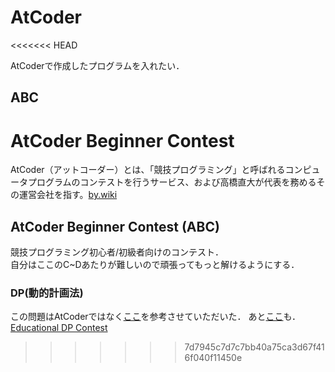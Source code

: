 # AtCoder
<<<<<<< HEAD

AtCoderで作成したプログラムを入れたい．

## ABC

AtCoder Beginner Contest
=======
AtCoder（アットコーダー）とは、「競技プログラミング」と呼ばれるコンピュータプログラムのコンテストを行うサービス、および高橋直大が代表を務めるその運営会社を指す。[by.wiki](https://ja.wikipedia.org/wiki/AtCoder)

## AtCoder Beginner Contest (ABC)
競技プログラミング初心者/初級者向けのコンテスト．  
自分はここのC~Dあたりが難しいので頑張ってもっと解けるようにする．

### DP(動的計画法)
この問題はAtCoderではなく[ここ](https://qiita.com/drken/items/a5e6fe22863b7992efdb)を参考させていただいた．
あと[ここ](http://wakabame.hatenablog.com/entry/2017/09/10/211428)も．  
[Educational DP Contest](https://atcoder.jp/contests/dp)
>>>>>>> 7d7945c7d7c7bb40a75ca3d67f416f040f11450e
